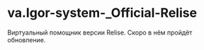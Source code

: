 # va.Igor-system-_Official-Relise
Виртуальный помощник версии Relise. Скоро в нём пройдёт обновление.
